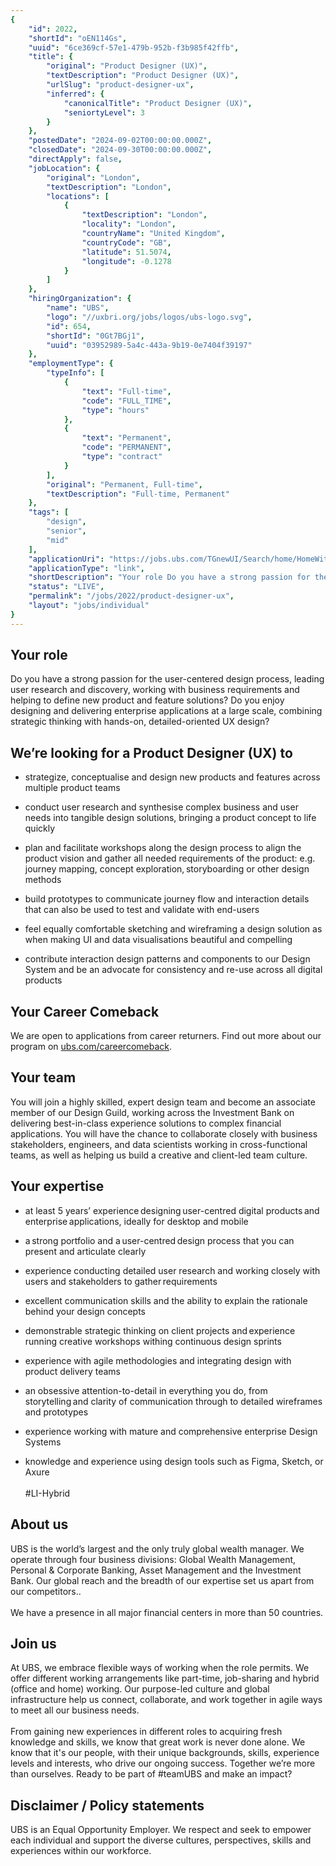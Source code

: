 ```yaml
---
{
	"id": 2022,
	"shortId": "oEN114Gs",
	"uuid": "6ce369cf-57e1-479b-952b-f3b985f42ffb",
	"title": {
		"original": "Product Designer (UX)",
		"textDescription": "Product Designer (UX)",
		"urlSlug": "product-designer-ux",
		"inferred": {
			"canonicalTitle": "Product Designer (UX)",
			"seniortyLevel": 3
		}
	},
	"postedDate": "2024-09-02T00:00:00.000Z",
	"closedDate": "2024-09-30T00:00:00.000Z",
	"directApply": false,
	"jobLocation": {
		"original": "London",
		"textDescription": "London",
		"locations": [
			{
				"textDescription": "London",
				"locality": "London",
				"countryName": "United Kingdom",
				"countryCode": "GB",
				"latitude": 51.5074,
				"longitude": -0.1278
			}
		]
	},
	"hiringOrganization": {
		"name": "UBS",
		"logo": "//uxbri.org/jobs/logos/ubs-logo.svg",
		"id": 654,
		"shortId": "0Gt7BGj1",
		"uuid": "03952989-5a4c-443a-9b19-0e7404f39197"
	},
	"employmentType": {
		"typeInfo": [
			{
				"text": "Full-time",
				"code": "FULL_TIME",
				"type": "hours"
			},
			{
				"text": "Permanent",
				"code": "PERMANENT",
				"type": "contract"
			}
		],
		"original": "Permanent, Full-time",
		"textDescription": "Full-time, Permanent"
	},
	"tags": [
		"design",
		"senior",
		"mid"
	],
	"applicationUri": "https://jobs.ubs.com/TGnewUI/Search/home/HomeWithPreLoad?partnerid=25008&siteid=5012&PageType=JobDetails&jobid=308760&codes=IINDD#jobDetails=308760_5012",
	"applicationType": "link",
	"shortDescription": "Your role Do you have a strong passion for the user-centered- design process, leading user research and discovery, working with business requirements and helping to define new product and feature",
	"status": "LIVE",
	"permalink": "/jobs/2022/product-designer-ux",
	"layout": "jobs/individual"
}
---
```

<h2>Your role</h2><p>Do you have a strong passion for the user-centered design process, leading user research and discovery, working with business requirements and helping to define new product and feature solutions? Do you enjoy designing and delivering enterprise applications at a large scale, combining strategic thinking with hands-on, detailed-oriented UX design?</p><h2>We’re looking for a Product Designer (UX) to</h2><ul><li><p>strategize, conceptualise and design new products and features across multiple product teams</p></li><li><p>conduct user research and synthesise complex business and user needs into tangible design solutions, bringing a product concept to life quickly</p></li><li><p>plan and facilitate workshops along the design process to align the product vision and gather all needed requirements of the product: e.g. journey mapping, concept exploration, storyboarding or other design methods</p></li><li><p>build prototypes to communicate journey flow and interaction details that can also be used to test and validate with end-users</p></li><li><p>feel equally comfortable sketching and wireframing a design solution as when making UI and data visualisations beautiful and compelling</p></li><li><p>contribute interaction design patterns and components to our Design System and be an advocate for consistency and re-use across all digital products</p></li></ul><h2>Your Career Comeback</h2><p>We are open to applications from career returners. Find out more about our program on <a target="_blank" rel="noopener noreferrer nofollow" href="http://ubs.com/careercomeback">ubs.com/careercomeback</a>.</p><h2>Your team</h2><p>You will join a highly skilled, expert design team and become an associate member of our Design Guild, working across the Investment Bank on delivering best-in-class experience solutions to complex financial applications. You will have the chance to collaborate closely with business stakeholders, engineers, and data scientists working in cross-functional teams, as well as helping us build a creative and client-led team culture.</p><h2>Your expertise</h2><ul><li><p>at least 5 years’ experience designing user-centred digital products and enterprise applications, ideally for desktop and mobile</p></li><li><p>a strong portfolio and a user-centred design process that you can present and articulate clearly</p></li><li><p>experience conducting detailed user research and working closely with users and stakeholders to gather requirements</p></li><li><p>excellent communication skills and the ability to explain the rationale behind your design concepts</p></li><li><p>demonstrable strategic thinking on client projects and experience running creative workshops withing continuous design sprints</p></li><li><p>experience with agile methodologies and integrating design with product delivery teams</p></li><li><p>an obsessive attention-to-detail in everything you do, from storytelling and clarity of communication through to detailed wireframes and prototypes</p></li><li><p>experience working with mature and comprehensive enterprise Design Systems</p></li><li><p>knowledge and experience using design tools such as Figma, Sketch, or Axure<br><br>#LI-Hybrid</p></li></ul><h2>About us</h2><p>UBS is the world’s largest and the only truly global wealth manager. We operate through four business divisions: Global Wealth Management, Personal &amp; Corporate Banking, Asset Management and the Investment Bank. Our global reach and the breadth of our expertise set us apart from our competitors..<br><br>We have a presence in all major financial centers in more than 50 countries.</p><h2>Join us</h2><p>At UBS, we embrace flexible ways of working when the role permits. We offer different working arrangements like part-time, job-sharing and hybrid (office and home) working. Our purpose-led culture and global infrastructure help us connect, collaborate, and work together in agile ways to meet all our business needs.<br><br>From gaining new experiences in different roles to acquiring fresh knowledge and skills, we know that great work is never done alone. We know that it's our people, with their unique backgrounds, skills, experience levels and interests, who drive our ongoing success. Together we’re more than ourselves. Ready to be part of #teamUBS and make an impact?</p><h2>Disclaimer / Policy statements</h2><p>UBS is an Equal Opportunity Employer. We respect and seek to empower each individual and support the diverse cultures, perspectives, skills and experiences within our workforce.</p>
